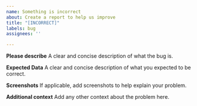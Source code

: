 ```yaml
---
name: Something is incorrect
about: Create a report to help us improve
title: "[INCORRECT]"
labels: bug
assignees: ''

---
```


**Please describe**
A clear and concise description of what the bug is.

**Expected Data**
A clear and concise description of what you expected to be correct.

**Screenshots**
If applicable, add screenshots to help explain your problem.


**Additional context**
Add any other context about the problem here.
